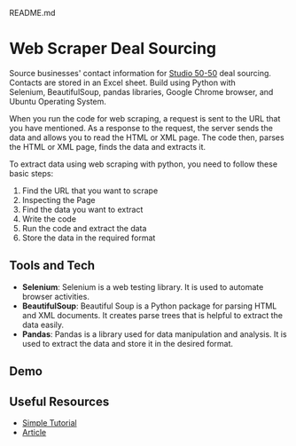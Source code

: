 README.md

# Web Scraper Deal Sourcing
Source businesses' contact information for [Studio 50-50](https://studio50-50.com/) deal sourcing. Contacts are stored in an Excel sheet. Build using Python with Selenium, BeautifulSoup, pandas libraries, Google Chrome browser, and Ubuntu Operating System.

When you run the code for web scraping, a request is sent to the URL that you have mentioned. As a response to the request, the server sends the data and allows you to read the HTML or XML page. The code then, parses the HTML or XML page, finds the data and extracts it.

To extract data using web scraping with python, you need to follow these basic steps:
1. Find the URL that you want to scrape
2. Inspecting the Page
3. Find the data you want to extract
4. Write the code
5. Run the code and extract the data
6. Store the data in the required format

## Tools and Tech
- **Selenium**: Selenium is a web testing library. It is used to automate browser activities.
- **BeautifulSoup**: Beautiful Soup is a Python package for parsing HTML and XML documents. It creates parse trees that is helpful to extract the data easily.
- **Pandas**: Pandas is a library used for data manipulation and analysis. It is used to extract the data and store it in the desired format.

## Demo

## Useful Resources
- [Simple Tutorial](https://www.youtube.com/watch?v=ng2o98k983k)
- [Article](https://realpython.com/beautiful-soup-web-scraper-python/#part-1-inspect-your-data-source)